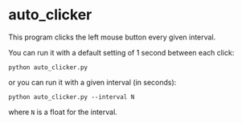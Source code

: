 # auto_clicker

This program clicks the left mouse button every given interval.

You can run it with a default setting of 1 second between each click:

```
python auto_clicker.py
```

or you can run it with a given interval (in seconds):

```
python auto_clicker.py --interval N
```
where `N` is a float for the interval.
